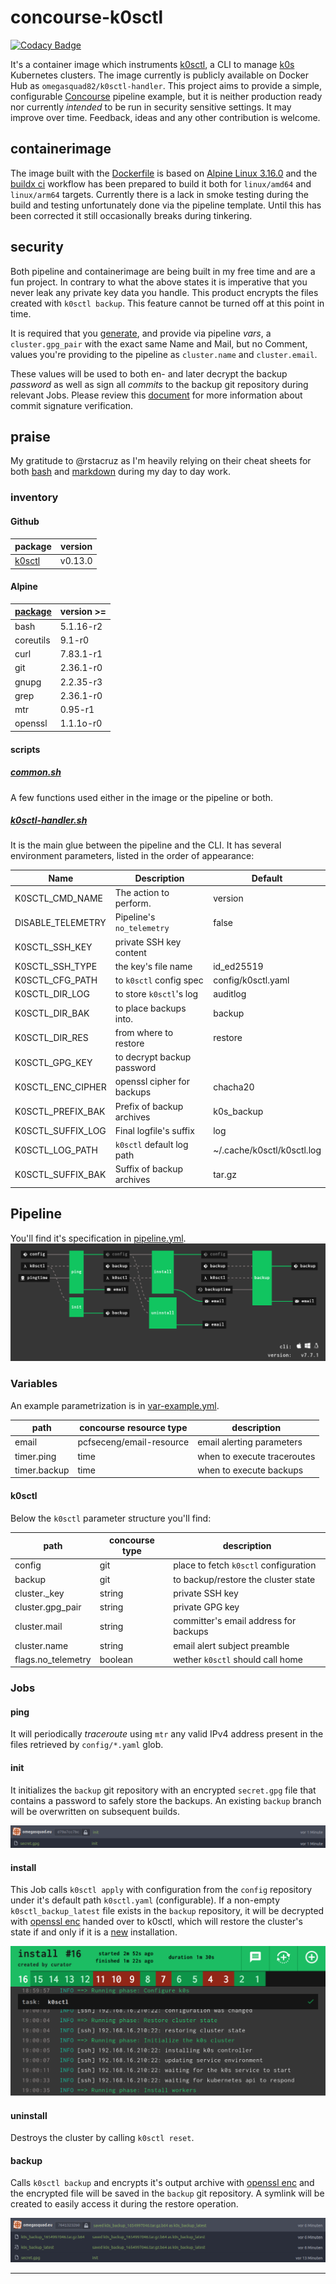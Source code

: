 # concourse-k0sctl

[![Codacy Badge](https://app.codacy.com/project/badge/Grade/3d2c20609b6a4720b107c7fd31f8c20e)](https://www.codacy.com/gh/OmegaSquad82/concourse-k0sctl/dashboard?utm_source=github.com&amp;utm_medium=referral&amp;utm_content=OmegaSquad82/concourse-k0sctl&amp;utm_campaign=Badge_Grade)

It's a container image which instruments [k0sctl][github-k0sctl], a CLI to
manage [k0s][link-k0sproject] Kubernetes clusters. The image currently is
publicly available on Docker Hub as `omegasquad82/k0sctl-handler`. This project
aims to provide a simple, configurable [Concourse][link-concourse] pipeline
example, but it is neither production ready nor currently _intended_ to be run
in security sensitive settings. It may improve over time. Feedback, ideas and
any other contribution is welcome.

## containerimage

The image built with the [Dockerfile][repo-dockerfile] is based on [Alpine Linux
3.16.0][link-alpine-release] and the [buildx ci][repo-ci-buildx] workflow has
been prepared to build it both for `linux/amd64` and `linux/arm64` targets.
Currently there is a lack in smoke testing during the build and testing
unfortunately done via the pipeline template. Until this has been corrected it
still occasionally breaks during tinkering.

## security

Both pipeline and containerimage are being built in my free time and are a fun
project. In contrary to what the above states it is imperative that you never
leak any private key data you handle. This product encrypts the files created
with `k0sctl backup`. This feature cannot be turned off at this point in time.

It is required that you [generate][link-gnupg-keygen], and provide via pipeline
_vars_, a `cluster.gpg_pair` with the exact same Name and Mail, but no Comment,
values you're providing to the pipeline as `cluster.name` and `cluster.email`.

These values will be used to both en- and later decrypt the backup _password_ as
well as sign all _commits_ to the backup git repository during relevant Jobs.
Please review this [document][link-github-gpg] for more information about commit
signature verification.

## praise

My gratitude to @rstacruz as I'm heavily relying on their cheat sheets for both
[bash][link-bash] and [markdown][link-markdown] during my day to day work.

### inventory

#### Github

| package                 | version |
| ----------------------- | ------- |
| [k0sctl][github-k0sctl] | v0.13.0 |

#### Alpine

| [package][link-alpine-packages] | version >= |
| ------------------------------- | ---------- |
| bash                            | 5.1.16-r2  |
| coreutils                       | 9.1-r0     |
| curl                            | 7.83.1-r1  |
| git                             | 2.36.1-r0  |
| gnupg                           | 2.2.35-r3  |
| grep                            | 2.36.1-r0  |
| mtr                             | 0.95-r1    |
| openssl                         | 1.1.1o-r0  |

#### scripts

##### [common.sh][repo-script-common]

A few functions used either in the image or the pipeline or both.

##### [k0sctl-handler.sh][repo-script-k0sctl-handler]

It is the main glue between the pipeline and the CLI. It has several environment
parameters, listed in the order of appearance:

| Name              | Description                | Default                    |
| ----------------- | -------------------------- | -------------------------- |
| K0SCTL_CMD_NAME   | The action to perform.     | version                    |
| DISABLE_TELEMETRY | Pipeline's `no_telemetry`  | false                      |
| K0SCTL_SSH_KEY    | private SSH key content    |                            |
| K0SCTL_SSH_TYPE   | the key's file name        | id_ed25519                 |
| K0SCTL_CFG_PATH   | to `k0sctl` config spec    | config/k0sctl.yaml         |
| K0SCTL_DIR_LOG    | to store `k0sctl`'s log    | auditlog                   |
| K0SCTL_DIR_BAK    | to place backups into.     | backup                     |
| K0SCTL_DIR_RES    | from where to restore      | restore                    |
| K0SCTL_GPG_KEY    | to decrypt backup password |                            |
| K0SCTL_ENC_CIPHER | openssl cipher for backups | chacha20                   |
| K0SCTL_PREFIX_BAK | Prefix of backup archives  | k0s_backup                 |
| K0SCTL_SUFFIX_LOG | Final logfile's suffix     | log                        |
| K0SCTL_LOG_PATH   | `k0sctl` default log path  | ~/.cache/k0sctl/k0sctl.log |
| K0SCTL_SUFFIX_BAK | Suffix of backup archives  | tar.gz                     |

## Pipeline

You'll find it's specification in [pipeline.yml][repo-pipeline].
![k0sctl pipeline][image-pipeline]

### Variables

An example parametrization is in [var-example.yml][repo-pipeline-vars].

| path         | concourse resource type  | description                 |
| ------------ | ------------------------ | --------------------------- |
| email        | pcfseceng/email-resource | email alerting parameters   |
| timer.ping   | time                     | when to execute traceroutes |
| timer.backup | time                     | when to execute backups     |

#### k0sctl

Below the `k0sctl` parameter structure you'll find:

| path               | concourse type | description                           |
| ------------------ | -------------- | ------------------------------------- |
| config             | git            | place to fetch `k0sctl` configuration |
| backup             | git            | to backup/restore the cluster state   |
| cluster.\_key      | string         | private SSH key                       |
| cluster.gpg_pair   | string         | private GPG key                       |
| cluster.mail       | string         | committer's email address for backups |
| cluster.name       | string         | email alert subject preamble          |
| flags.no_telemetry | boolean        | wether `k0sctl` should call home      |

### Jobs

#### ping

It will periodically _traceroute_ using `mtr` any valid IPv4 address present in
the files retrieved by `config/*.yaml` glob.

#### init

It initializes the `backup` git repository with an encrypted `secret.gpg` file
that contains a password to safely store the backups. An existing `backup`
branch will be overwritten on subsequent builds.

![the init Job created a branch with an encrypted password][image-job-init]

#### install

This Job calls `k0sctl apply` with configuration from the `config` repository
under it's default path `k0sctl.yaml` (configurable). If a non-empty
`k0sctl_backup_latest` file exists in the `backup` repository, it will be
decrypted with [openssl enc][link-openssl-enc] handed over to k0sctl, which will
restore the cluster's state if and only if it is a [new][github-k0sctl-restore]
installation.

![k0sctl restored the cluster state][image-job-install]

#### uninstall

Destroys the cluster by calling `k0sctl reset`.

#### backup

Calls `k0sctl backup` and encrypts it's output archive with [openssl
enc][link-openssl-enc] and the encrypted file will be saved in the `backup` git
repository. A symlink will be created to easily access it during the restore
operation.

![k0sctl backup archives][image-git-backups]

---

[image-git-backups]: /images/git-backups.png
[image-job-init]: /images/git-init.png
[image-job-install]: /images/job-install-restoring.png
[image-pipeline]: /images/pipeline.png
[github-k0sctl]: https://github.com/k0sproject/k0sctl
[github-k0sctl-restore]:
  https://github.com/k0sproject/k0sctl/pull/149/commits/6e7c262904ed05b7068e818954a5091d25504065#diff-2cad3981690f3fb1f7b9494273cb87a7b751a5f3f884b9ad0e6a119d60f2f1a2R25
[link-bash]: https://devhints.io/bash
[link-concourse]: https://concourse-ci.org/
[link-k0sproject]: https://k0sproject.io/
[link-alpine-packages]: https://pkgs.alpinelinux.org/packages?name=&branch=v3.16
[link-alpine-release]: https://alpinelinux.org/posts/Alpine-3.16.0-released.html
[link-github-gpg]:
  https://docs.github.com/en/authentication/managing-commit-signature-verification/about-commit-signature-verification#gpg-commit-signature-verification
[link-gnupg-keygen]:
  https://gnupg.org/documentation/manuals/gnupg/OpenPGP-Key-Management.html#OpenPGP-Key-Management
[link-markdown]: https://devhints.io/markdown
[link-openssl-enc]: https://www.openssl.org/docs/man1.1.1/man1/enc.html
[repo-ci-buildx]: /.github/workflows/buildx-ci.yml
[repo-dockerfile]: /Dockerfile
[repo-pipeline]: /ci/pipeline.yml
[repo-pipeline-vars]: /ci/vars-example.yml
[repo-script-common]: /scripts/common.sh
[repo-script-k0sctl-handler]: /scripts/k0sctl-handler.sh
